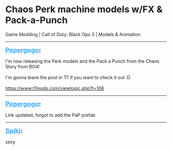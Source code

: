 # Chaos Perk machine models w/FX & Pack-a-Punch
Game Modding | Call of Duty: Black Ops 3 | Models & Animation

---
<strong style="font-size: 1.4em;"><span style="text-decoration: underline;text-decoration-color: #34a7f9;"><span style="color:#34a7f9;">Pepergogo</span></span>:</strong>

<p>I&#39;m now releasing the Perk models and the Pack a Punch from the Chaos Story from BO4!<br /><br />I&#39;m gonna leave the post in T7 if you want to check it out :D<br /><br /><a href="https://www.t7mods.com/viewtopic.php?t=106">https://www.t7mods.com/viewtopic.php?t=106</a></p>

---
<strong style="font-size: 1.4em;"><span style="text-decoration: underline;text-decoration-color: #34a7f9;"><span style="color:#34a7f9;">Pepergogo</span></span>:</strong>

<p>Link updated, forgot to add the PaP prefab</p>

---
<strong style="font-size: 1.4em;"><span style="text-decoration: underline;text-decoration-color: #34a7f9;"><span style="color:#34a7f9;">Spiki</span></span>:</strong>

<p>sexy</p>
